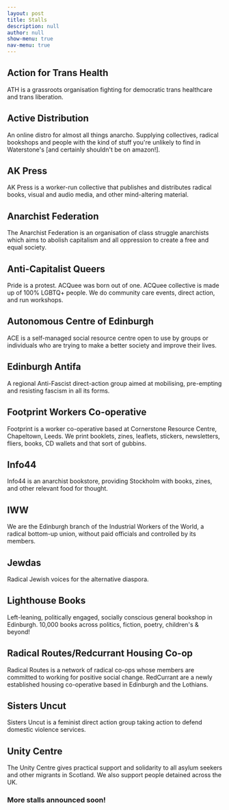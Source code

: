 ```yaml
---
layout: post
title: Stalls
description: null
author: null
show-menu: true
nav-menu: true
---
```


## Action for Trans Health
ATH is a grassroots organisation fighting for democratic trans healthcare and trans liberation.

## Active Distribution
An online distro for almost all things anarcho. Supplying collectives, radical bookshops and people with the kind of stuff you're unlikely to find in Waterstone's [and certainly shouldn't be on amazon!].

## AK Press
AK Press is a worker-run collective that publishes and distributes radical books, visual and audio media, and other mind-altering material.

## Anarchist Federation
The Anarchist Federation is an organisation of class struggle anarchists which aims to abolish capitalism and all oppression to create a free and equal society. 

## Anti-Capitalist Queers
Pride is a protest. ACQuee was born out of one. ACQuee collective is made up of 100% LGBTQ+ people. We do community care events, direct action, and run workshops. 

## Autonomous Centre of Edinburgh
ACE is a self-managed social resource centre open to use by groups or individuals who are trying to make a better society and improve their lives.

## Edinburgh Antifa
A regional Anti-Fascist direct-action group aimed at mobilising, pre-empting and resisting fascism in all its forms.

## Footprint Workers Co-operative
Footprint is a worker co-operative based at Cornerstone Resource Centre, Chapeltown, Leeds. We print booklets, zines, leaflets, stickers, newsletters, fliers, books, CD wallets and that sort of gubbins.

## Info44
Info44 is an anarchist bookstore, providing Stockholm with books, zines, and other relevant food for thought.

## IWW
We are the Edinburgh branch of the Industrial Workers of the World, a radical bottom-up union, without paid officials and controlled by its members.

## Jewdas
Radical Jewish voices for the alternative diaspora.

## Lighthouse Books
Left-leaning, politically engaged, socially conscious general bookshop in Edinburgh. 10,000 books across politics, fiction, poetry, children's & beyond!

## Radical Routes/Redcurrant Housing Co-op
Radical Routes is a network of radical co-ops whose members are committed to working for positive social change. RedCurrant are a newly established housing co-operative based in Edinburgh and the Lothians. 

## Sisters Uncut
Sisters Uncut is a feminist direct action group taking action to defend domestic violence services.

## Unity Centre
The Unity Centre gives practical support and solidarity to all asylum seekers and other migrants in Scotland. We also support people detained across the UK.

### More stalls announced soon!